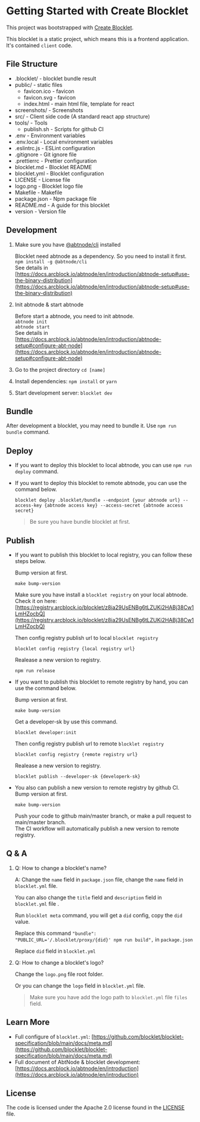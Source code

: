 # Getting Started with Create Blocklet

This project was bootstrapped with [Create Blocklet](https://github.com/blocklet/create-blocklet).

This blocklet is a static project, which means this is a frontend application. It's contained `client` code.

## File Structure

- .blocklet/ - blocklet bundle result
- public/ - static files
  - favicon.ico - favicon
  - favicon.svg - favicon
  - index.html - main html file, template for react
- screenshots/ - Screenshots
- src/ - Client side code (A standard react app structure)
- tools/ - Tools
  - publish.sh - Scripts for github CI
- .env - Environment variables
- .env.local - Local environment variables
- .eslintrc.js - ESLint configuration
- .gitignore - Git ignore file
- .prettierrc - Prettier configuration
- blocklet.md - Blocklet README
- blocklet.yml - Blocklet configuration
- LICENSE - License file
- logo.png - Blocklet logo file
- Makefile - Makefile
- package.json - Npm package file
- README.md - A guide for this blocklet
- version - Version file

## Development

1. Make sure you have [@abtnode/cli](https://www.npmjs.com/package/@abtnode/cli) installed

   Blocklet need abtnode as a dependency. So you need to install it first.  
   `npm install -g @abtnode/cli`  
   See details in [https://docs.arcblock.io/abtnode/en/introduction/abtnode-setup#use-the-binary-distribution](https://docs.arcblock.io/abtnode/en/introduction/abtnode-setup#use-the-binary-distribution)

2. Init abtnode & start abtnode

   Before start a abtnode, you need to init abtnode.  
   `abtnode init`  
   `abtnode start`  
   See details in [https://docs.arcblock.io/abtnode/en/introduction/abtnode-setup#configure-abt-node](https://docs.arcblock.io/abtnode/en/introduction/abtnode-setup#configure-abt-node)

3. Go to the project directory `cd [name]`
4. Install dependencies: `npm install` or `yarn`
5. Start development server: `blocklet dev`

## Bundle

After development a blocklet, you may need to bundle it. Use `npm run bundle` command.

## Deploy

- If you want to deploy this blocklet to local abtnode, you can use `npm run deploy` command.
- If you want to deploy this blocklet to remote abtnode, you can use the command below.

  ```shell
  blocklet deploy .blocklet/bundle --endpoint {your abtnode url} --access-key {abtnode access key} --access-secret {abtnode access secret}
  ```

  > Be sure you have bundle blocklet at first.

## Publish

- If you want to publish this blocklet to local registry, you can follow these steps below.

  Bump version at first.

  ```shell
  make bump-version
  ```

  Make sure you have install a `blocklet registry` on your local abtnode. Check it on here: [https://registry.arcblock.io/blocklet/z8ia29UsENBg6tLZUKi2HABj38Cw1LmHZocbQ](https://registry.arcblock.io/blocklet/z8ia29UsENBg6tLZUKi2HABj38Cw1LmHZocbQ)

  Then config registry publish url to local `blocklet registry`

  ```shell
  blocklet config registry {local registry url}
  ```

  Realease a new version to registry.

  ```shell
  npm run release
  ```

- If you want to publish this blocklet to remote registry by hand, you can use the command below.

  Bump version at first.

  ```shell
  make bump-version
  ```

  Get a developer-sk by use this command.

  ```shell
  blocklet developer:init
  ```

  Then config registry publish url to remote `blocklet registry`

  ```shell
  blocklet config registry {remote registry url}
  ```

  Realease a new version to registry.

  ```shell
  blocklet publish --developer-sk {developerk-sk}
  ```

- You also can publish a new version to remote registry by github CI.  
  Bump version at first.

  ```shell
  make bump-version
  ```

  Push your code to github main/master branch, or make a pull request to main/master branch.  
  The CI workflow will automatically publish a new version to remote registry.

## Q & A

1. Q: How to change a blocklet's name?

   A: Change the `name` field in `package.json` file, change the `name` field in `blocklet.yml` file.

   You can also change the `title` field and `description` field in `blocklet.yml` file .

   Run `blocklet meta` command, you will get a `did` config, copy the `did` value.

   Replace this command `"bundle": "PUBLIC_URL='/.blocklet/proxy/{did}' npm run build",` in `package.json`

   Replace `did` field in `blocklet.yml`

2. Q: How to change a blocklet's logo?

   Change the `logo.png` file root folder.

   Or you can change the `logo` field in `blocklet.yml` file.

   > Make sure you have add the logo path to `blocklet.yml` file `files` field.

## Learn More

- Full configure of `blocklet.yml`: [https://github.com/blocklet/blocklet-specification/blob/main/docs/meta.md](https://github.com/blocklet/blocklet-specification/blob/main/docs/meta.md)
- Full document of AbtNode & blocklet development: [https://docs.arcblock.io/abtnode/en/introduction](https://docs.arcblock.io/abtnode/en/introduction)

## License

The code is licensed under the Apache 2.0 license found in the
[LICENSE](LICENSE) file.
